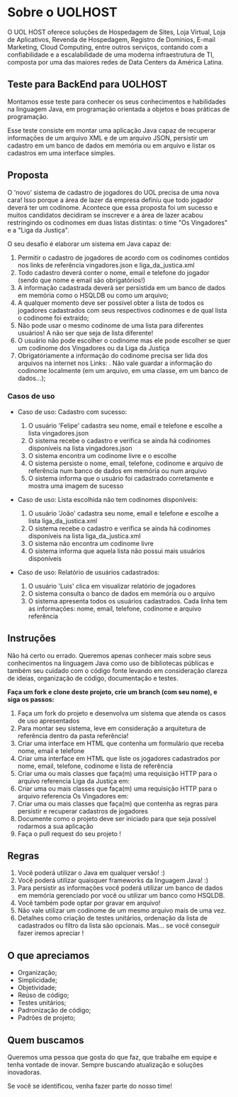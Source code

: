 Sobre o UOLHOST
===============
O UOL HOST oferece soluções de Hospedagem de Sites, Loja Virtual, Loja de Aplicativos, Revenda de Hospedagem, Registro de Domí­nios, E-mail Marketing, Cloud Computing, entre outros serviços, contando com a confiabilidade e a escalabilidade de uma moderna infraestrutura de TI, composta por uma das maiores redes de Data Centers da América Latina.

## Teste para BackEnd para UOLHOST
Montamos esse teste para conhecer os seus conhecimentos e habilidades na linguagem Java, em programação orientada a objetos e boas práticas de programação.

Esse teste consiste em montar uma aplicação Java capaz de recuperar informações de um arquivo XML e de um arquivo JSON, persistir um cadastro em um banco de dados em memória ou em arquivo e listar os cadastros em uma interface simples.

## Proposta 

O 'novo' sistema de cadastro de jogadores do UOL precisa de uma nova cara! Isso porque a área de lazer da empresa definiu que todo jogador deverá ter um codinome. Acontece que essa proposta foi um sucesso e muitos candidatos decidiram se inscrever e a área de lazer acabou restringindo os codinomes em duas listas distintas: o time "Os Vingadores" e a "Liga da Justiça".

O seu desafio é elaborar um sistema em Java capaz de:

1. Permitir o cadastro de jogadores de acordo com os codinomes contidos nos links de referência vingadores.json e liga_da_justica.xml
2. Todo cadastro deverá conter o nome, email e telefone do jogador (sendo que nome e email são obrigatórios!)
3. A informação cadastrada deverá ser persistida em um banco de dados em memória como o HSQLDB ou como um arquivo;
4. A qualquer momento deve ser possível obter a lista de todos os jogadores cadastrados com seus respectivos codinomes e de qual lista o codinome foi extraído;
5. Não pode usar o mesmo codinome de uma lista para diferentes usuários! A não ser que seja de lista diferente!
6. O usuário não pode escolher o codinome mas ele pode escolher se quer um codinome dos Vingadores ou da Liga da Justiça
7. Obrigatóriamente a informação do codinome precisa ser lida dos arquivos na internet nos Links: . Não vale guardar a informação do codinome localmente (em um arquivo, em uma classe, em um banco de dados...);

### Casos de uso

+ Caso de uso: Cadastro com sucesso:
	1. O usuário 'Felipe' cadastra seu nome, email e telefone e escolhe a lista vingadores.json 
	2. O sistema recebe o cadastro e verifica se ainda há codinomes disponíveis na lista vingadores.json
	3. O sistema encontra um codinome livre e o escolhe
	4. O sistema persiste o nome, email, telefone, codinome e arquivo de referência num banco de dados em memória ou num arquivo
	5. O sistema informa que o usuário foi cadastrado corretamente e mostra uma imagem de sucesso
	
+ Caso de uso: Lista escolhida não tem codinomes disponíveis:
	1. O usuário 'João' cadastra seu nome, email e telefone e escolhe a lista liga_da_justica.xml
	2. O sistema recebe o cadastro e verifica se ainda há codinomes disponíveis na lista liga_da_justica.xml
	3. O sistema não encontra um codinome livre
	4. O sistema informa que aquela lista não possui mais usuários disponíveis

+  Caso de uso: Relatório de usuários cadastrados:
	1. O usuário 'Luis' clica em visualizar relatório de jogadores
	2. O sistema consulta o banco de dados em memória ou o arquivo
	3. O sistema apresenta todos os usuários cadastrados. Cada linha tem as informações: nome, email, telefone, codinome e arquivo referência
	
## Instruções

Não há certo ou errado. Queremos apenas conhecer mais sobre seus conhecimentos na linguagem Java como uso de bibliotecas públicas e também seu cuidado com o código fonte levando em consideração clareza de ideias, organização de código, documentação e testes.

**Faça um fork e clone deste projeto, crie um branch (com seu nome), e siga os passos:**

1. Faça um fork do projeto e desenvolva um sistema que atenda os casos de uso apresentados
2. Para montar seu sistema, leve em consideração a arquitetura de referência dentro da pasta referência!
3. Criar uma interface em HTML que contenha um formulário que receba nome, email e telefone
4. Criar uma interface em HTML que liste os jogadores cadastrados por nome, email, telefone, codinome e lista de referência
5. Criar uma ou mais classes que faça(m) uma requisição HTTP para o arquivo referencia Liga da Justiça em:
6. Criar uma ou mais classes que faça(m) uma requisição HTTP para o arquivo referencia Os Vingadores em:
7. Criar uma ou mais classes que faça(m) que contenha as regras para persistir e recuperar cadastros de jogadores
8. Documente como o projeto deve ser iniciado para que seja possível rodarmos a sua aplicação
9. Faça o pull request do seu projeto !

## Regras
1. Você poderá utilizar o Java em qualquer versão! :)
2. Você poderá utilizar quaisquer frameworks da linguagem Java! :)
3. Para persistir as informações você poderá utilizar um banco de dados em memória gerenciado por você ou utilizar um banco como HSQLDB. 
4. Você também pode optar por gravar em arquivo!
5. Não vale utilizar um codinome de um mesmo arquivo mais de uma vez.
6. Detalhes como criação de testes unitários, ordenação da lista de cadastrados ou filtro da lista são opcionais. Mas... se você conseguir fazer iremos apreciar ! 

## O que apreciamos
* Organização;
* Simplicidade;
* Objetividade;
* Reúso de código;
* Testes unitários;
* Padronização de código;
* Padrões de projeto;

## Quem buscamos
Queremos uma pessoa que gosta do que faz, que trabalhe em equipe e tenha vontade de inovar. Sempre buscando atualização e soluções inovadoras.

Se você se identificou, venha fazer parte do nosso time!

